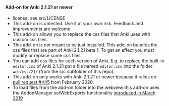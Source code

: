 #### Add-on for Anki 2.1.21 or newer

- license: see src/LICENSE
- This add-on is untested. Use it at your own risk. Feedback and improvements are welcome.
- This add-on allows you to replace the css files that Anki uses with custom css files. 
- This add-on is not meant to be just installed. This add-on bundles the css files that are part of Anki 2.1.21 beta 1. To get an effect you must modify or replace some css files.
- You can add css files for each version of Anki. E.g. to replace the built-in `editor.css` of Anki 2.1.21 put a file named `editor.css` into the folder `web/css/21/` (from the src subfolder of this repo).
- This add-on only works with Anki 2.1.21 or newer because it relies on [pull request #445](https://github.com/ankitects/anki/commit/990a6c394b0bbb4e7c7f46fef57746501497c45a) from February 2020.
- To load files from the add-on folder into the webview this add-on uses the AddonManager.setWebExports functionality [introduced in March 2019](https://github.com/ankitects/anki/commit/5e90758f3996e2c216ee62274526a4878952b16c)
